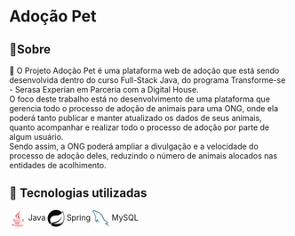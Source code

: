 # Adoção Pet 

## 🎐Sobre 

🐾 O Projeto Adoção Pet é uma plataforma web de adoção que está sendo desenvolvida dentro do curso Full-Stack Java, do programa Transforme-se - Serasa Experian em Parceria com a Digital House.  
O foco deste trabalho está no desenvolvimento de uma plataforma que gerencia todo o processo de adoção de animais para uma ONG, onde ela poderá tanto publicar e manter atualizado os dados de seus animais, quanto acompanhar e realizar todo o processo de adoção por parte de algum usuário.  
Sendo assim, a ONG poderá ampliar a divulgação e a velocidade do processo de adoção deles, reduzindo o número de animais alocados nas entidades de acolhimento.


## 🌌 Tecnologias utilizadas
<img align="center" alt="Java" height="30" width="30" src="https://raw.githubusercontent.com/devicons/devicon/master/icons/java/java-plain.svg">
Java
 <img align="center" alt="Javspring" height="30" width="30" src="https://raw.githubusercontent.com/devicons/devicon/master/icons/spring/spring-plain.svg">
Spring
 <img align="center" alt="Mysql" height="30" width="30" src="https://raw.githubusercontent.com/devicons/devicon/master/icons/mysql/mysql-plain.svg">
MySQL